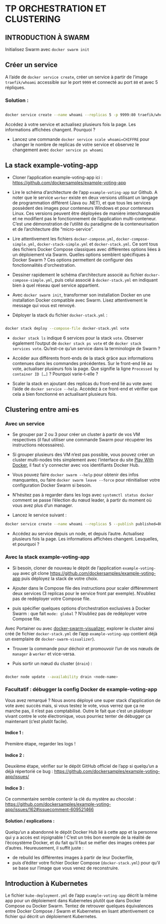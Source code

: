 # TP ORCHESTRATION ET CLUSTERING

## INTRODUCTION À SWARM

Initialisez Swarm avec ```docker swarm init```

## Créer un service

A l’aide de ```docker service create```, créer un service à partir de l’image ```traefik/whoami``` accessible sur le port ```9999``` et connecté au port ```80``` et avec 5 répliques.

### Solution :

```bash

docker service create --name whoami --replicas 5 -p 9999:80 traefik/whoami

```

Accédez à votre service et actualisez plusieurs fois la page. Les informations affichées changent. Pourquoi ?

- Lancez une commande ```docker service scale whoami=CHIFFRE``` pour changer le nombre de replicas de votre service et observez le changement avec ```docker service ps whoami```

## La stack example-voting-app

- Cloner l’application example-voting-app ici : https://github.com/dockersamples/example-voting-app

- Lire le schéma d’architecture de l’app ```example-voting-app``` sur Github. A noter que le service ```worker``` existe en deux versions utilisant un langage de programmation différent (Java ou .NET), et que tous les services possèdent des images pour conteneurs Windows et pour conteneurs Linux. Ces versions peuvent être déployées de manière interchangeable et ne modifient pas le fonctionnement de l’application multi-conteneur. C’est une démonstration de l’utilité du paradigme de la conteneurisation et de l’architecture dite “micro-service”.

- Lire attentivement les fichiers ```docker-compose.yml```, ```docker-compose-simple.yml```, ```docker-stack-simple.yml``` et ```docker-stack.yml```. Ce sont tous des fichiers Docker Compose classiques avec différentes options liées à un déploiement via Swarm. Quelles options semblent spécifiques à Docker Swarm ? Ces options permettent de configurer des fonctionnalités d'orchestration.

- Dessiner rapidement le schéma d’architecture associé au fichier ```docker-compose-simple.yml```, puis celui associé à ```docker-stack.yml``` en indiquant bien à quel réseau quel service appartient.

- Avec ```docker swarm init```, transformer son installation Docker en une installation Docker compatible avec Swarm. Lisez attentivement le message qui vous est renvoyé.

- Déployer la stack du fichier ```docker-stack.yml``` :

```bash

docker stack deploy --compose-file docker-stack.yml vote

```

- ```docker stack ls``` indique 6 services pour la stack ```vote```. Observer également l’output de ```docker stack ps vote``` et de ```docker stack services vote```. Qu’est-ce qu’un service dans la terminologie de Swarm ?

- Accéder aux différents front-ends de la stack grâce aux informations contenues dans les commandes précédentes. Sur le front-end lié au vote, actualiser plusieurs fois la page. Que signifie la ligne ```Processed by container ID […]``` ? Pourquoi varie-t-elle ?

- Scaler la stack en ajoutant des replicas du front-end lié au vote avec l’aide de ```docker service --help```. Accédez à ce front-end et vérifier que cela a bien fonctionné en actualisant plusieurs fois.


## Clustering entre ami·es

### Avec un service

- Se grouper par 2 ou 3 pour créer un cluster à partir de vos VM respectives (il faut utiliser une commande Swarm pour récupérer les instructions nécessaires).

- Si grouper plusieurs des VM n’est pas possible, vous pouvez créer un cluster multi-nodes très simplement avec l’interface du site [Play With Docker](https://labs.play-with-docker.com/), il faut s’y connecter avec vos identifiants Docker Hub.

- Vous pouvez faire ```docker swarm --help``` pour obtenir des infos manquantes, ou faire ```docker swarm leave --force``` pour réinitialiser votre configuration Docker Swarm si besoin.

- N’hésitez pas à regarder dans les logs avec ```systemctl status docker``` comment se passe l’élection du nœud leader, à partir du moment où vous avez plus d’un manager.

- Lancez le service suivant : 

```bash
docker service create --name whoami --replicas 5 --publish published=80,target=80 traefik/whoami
```

- Accédez au service depuis un node, et depuis l’autre. Actualisez plusieurs fois la page. Les informations affichées changent. Lesquelles, et pourquoi ?


### Avec la stack example-voting-app

- Si besoin, cloner de nouveau le dépôt de l’application ```example-voting-app``` avec git clone https://github.com/dockersamples/example-voting-app puis déployez la stack de votre choix.

- Ajouter dans le Compose file des instructions pour scaler différemment deux services (3 replicas pour le service front par exemple). N’oubliez pas de redéployer votre Compose file.

- puis spécifier quelques options d’orchestration exclusives à Docker Swarm : que fait ```mode: global``` ? N’oubliez pas de redéployer votre Compose file.

Avec Portainer ou avec [docker-swarm-visualizer](https://github.com/dockersamples/docker-swarm-visualizer), explorer le cluster ainsi créé (le fichier ```docker-stack.yml``` de l’app ```example-voting-app``` contient déjà un exemplaire de ```docker-swarm-visualizer```).

- Trouver la commande pour déchoir et promouvoir l’un de vos nœuds de ```manager``` à ```worker``` et vice-versa.

- Puis sortir un nœud du cluster (```drain```) : 

```bash

docker node update --availability drain <node-name>

```

### Facultatif : débugger la config Docker de example-voting-app

Vous avez remarqué ? Nous avons déployé une super stack d’application de vote avec succès mais, si vous testez le vote, vous verrez que ça ne marche pas, il n’est pas comptabilisé. Outre le fait que c’est un plaidoyer vivant contre le vote électronique, vous pourriez tenter de débugger ça maintenant (c’est plutôt facile).

#### Indice 1 :

Première étape, regarder les logs !

#### Indice 2 :

Deuxième étape, vérifier sur le dépôt GitHub officiel de l’app si quelqu’un a déjà répertorié ce bug : https://github.com/dockersamples/example-voting-app/issues/

#### Indice 3 :

Ce commentaire semble contenir la clé du mystère au chocolat : https://github.com/dockersamples/example-voting-app/issues/162#issuecomment-609521466

#### Solution / explications :

Quelqu’un a abandonné le dépôt Docker Hub lié à cette app et la personne qui y a accès est injoignable ! C’est un très bon exemple de la réalité de l’écosystème Docker, et du fait qu’il faut se méfier des images créées par d’autres. Heureusement, il suffit juste :

- de rebuild les différentes images à partir de leur Dockerfile,
- puis d’éditer votre fichier Docker Compose (```docker-stack.yml```) pour qu’il se base sur l’image que vous venez de reconstruire.

## Introduction à Kubernetes

Le fichier ```kube-deployment.yml``` de l’app ```example-voting-app``` décrit la même app pour un déploiement dans Kubernetes plutôt que dans Docker Compose ou Docker Swarm. Tentez de retrouver quelques équivalences entre Docker Compose / Swarm et Kubernetes en lisant attentivement ce fichier qui décrit un déploiement Kubernetes.



